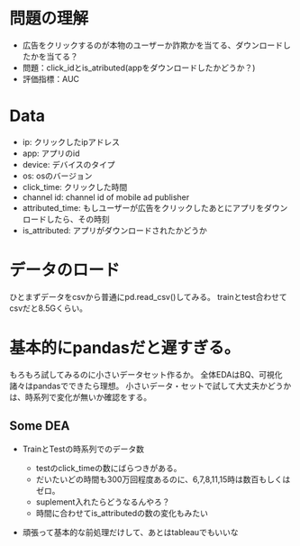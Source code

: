 # 問題の理解
- 広告をクリックするのが本物のユーザーか詐欺かを当てる、ダウンロードしたかを当てる？
- 問題：click_idとis_atributed(appをダウンロードしたかどうか？)
- 評価指標：AUC

# Data
- ip: クリックしたipアドレス
- app: アプリのid
- device: デバイスのタイプ
- os: osのバージョン
- click_time: クリックした時間
- channel id: channel id of mobile ad publisher
- attributed_time: もしユーザーが広告をクリックしたあとにアプリをダウンロードしたら、その時刻
- is_attributed: アプリがダウンロードされたかどうか

# データのロード
ひとまずデータをcsvから普通にpd.read_csv()してみる。
trainとtest合わせてcsvだと8.5Gくらい。

# 基本的にpandasだと遅すぎる。
もろもろ試してみるのに小さいデータセット作るか。
全体EDAはBQ、可視化諸々はpandasでできたら理想。
小さいデータ・セットで試して大丈夫かどうかは、時系列で変化が無いか確認をする。

## Some DEA
- TrainとTestの時系列でのデータ数
  - testのclick_timeの数にばらつきがある。
  - だいたいどの時間も300万回程度あるのに、6,7,8,11,15時は数百もしくはゼロ。
  - suplement入れたらどうなるんやろ？
  - 時間に合わせてis_attributedの数の変化もみたい
  
- 頑張って基本的な前処理だけして、あとはtableauでもいいな
